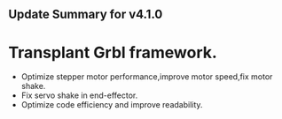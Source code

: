 ## Update Summary for v4.1.0

# Transplant Grbl framework.
* Optimize stepper motor performance,improve motor speed,fix motor shake.
* Fix servo shake in end-effector.
* Optimize code efficiency and improve readability.
